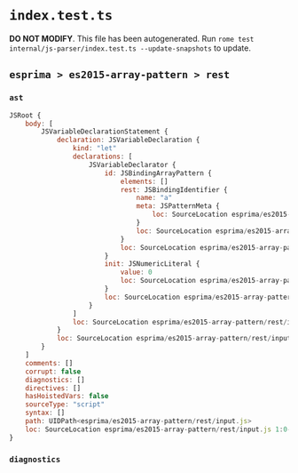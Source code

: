 # `index.test.ts`

**DO NOT MODIFY**. This file has been autogenerated. Run `rome test internal/js-parser/index.test.ts --update-snapshots` to update.

## `esprima > es2015-array-pattern > rest`

### `ast`

```javascript
JSRoot {
	body: [
		JSVariableDeclarationStatement {
			declaration: JSVariableDeclaration {
				kind: "let"
				declarations: [
					JSVariableDeclarator {
						id: JSBindingArrayPattern {
							elements: []
							rest: JSBindingIdentifier {
								name: "a"
								meta: JSPatternMeta {
									loc: SourceLocation esprima/es2015-array-pattern/rest/input.js 1:8-1:9
								}
								loc: SourceLocation esprima/es2015-array-pattern/rest/input.js 1:8-1:9 (a)
							}
							loc: SourceLocation esprima/es2015-array-pattern/rest/input.js 1:4-1:10
						}
						init: JSNumericLiteral {
							value: 0
							loc: SourceLocation esprima/es2015-array-pattern/rest/input.js 1:13-1:14
						}
						loc: SourceLocation esprima/es2015-array-pattern/rest/input.js 1:4-1:14
					}
				]
				loc: SourceLocation esprima/es2015-array-pattern/rest/input.js 1:0-1:15
			}
			loc: SourceLocation esprima/es2015-array-pattern/rest/input.js 1:0-1:15
		}
	]
	comments: []
	corrupt: false
	diagnostics: []
	directives: []
	hasHoistedVars: false
	sourceType: "script"
	syntax: []
	path: UIDPath<esprima/es2015-array-pattern/rest/input.js>
	loc: SourceLocation esprima/es2015-array-pattern/rest/input.js 1:0-2:0
}
```

### `diagnostics`

```

```
